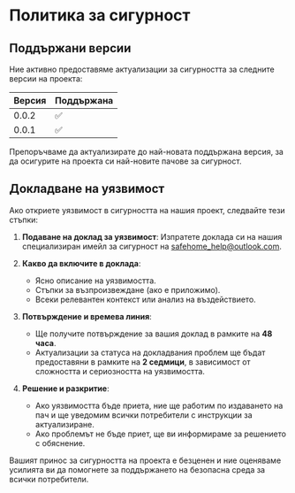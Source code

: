 # Политика за сигурност

## Поддържани версии

Ние активно предоставяме актуализации за сигурността за следните версии на проекта:

| Версия  | Поддържана        |
| ------- | ----------------- |
| 0.0.2   | :white_check_mark: |
| 0.0.1   | :white_check_mark: |


Препоръчваме да актуализирате до най-новата поддържана версия, за да осигурите на проекта си най-новите пачове за сигурност.

## Докладване на уязвимост

Ако откриете уязвимост в сигурността на нашия проект, следвайте тези стъпки:

1. **Подаване на доклад за уязвимост**: Изпратете доклада си на нашия специализиран имейл за сигурност на [safehome_help@outlook.com](mailto:safehome_help@outlook.com).
   
2. **Какво да включите в доклада**:
   - Ясно описание на уязвимостта.
   - Стъпки за възпроизвеждане (ако е приложимо).
   - Всеки релевантен контекст или анализ на въздействието.

3. **Потвърждение и времева линия**:
   - Ще получите потвърждение за вашия доклад в рамките на **48 часа**.
   - Актуализации за статуса на докладвания проблем ще бъдат предоставяни в рамките на **2 седмици**, в зависимост от сложността и сериозността на уязвимостта.

4. **Решение и разкритие**:
   - Ако уязвимостта бъде приета, ние ще работим по издаването на пач и ще уведомим всички потребители с инструкции за актуализиране.
   - Ако проблемът не бъде приет, ще ви информираме за решението с обяснение.

Вашият принос за сигурността на проекта е безценен и ние оценяваме усилията ви да помогнете за поддържането на безопасна среда за всички потребители.
